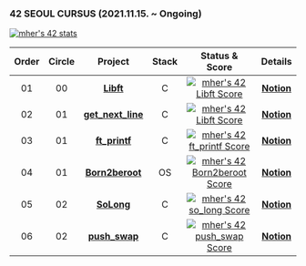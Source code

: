 ### 42 SEOUL CURSUS (2021.11.15. ~ Ongoing)
[![mher's 42 stats](https://badge42.vercel.app/api/v2/cl1lsh0a2012409mehrtcwu8k/stats?cursusId=21&coalitionId=86)](https://github.com/JaeSeoKim/badge42)


 |Order|Circle|Project|Stack|Status & Score|Details|
 |:---:|:---:|:---:|:---:|:---:|:---:|
 |01|00|[**Libft**](https://github.com/hermin9804/42Cursus/tree/main/libft)|C|[![mher's 42 Libft Score](https://badge42.vercel.app/api/v2/cl1lsh0a2012409mehrtcwu8k/project/2404097)](https://github.com/JaeSeoKim/badge42)|[**Notion**](https://mher9804.notion.site/Libft-bdca90fc42f946e0a4b75c399ace73d8)|
 |02|01|[**get_next_line**](https://github.com/hermin9804/42Cursus/tree/main/get_next_line)|C|[![mher's 42 Libft Score](https://badge42.vercel.app/api/v2/cl1lsh0a2012409mehrtcwu8k/project/2404097)](https://github.com/JaeSeoKim/badge42)|[**Notion**](https://mher9804.notion.site/get-next-line-926d59c2dd0d4a9383e3641e7b99ea0a)|
 |03|01|[**ft_printf**](https://github.com/hermin9804/42Cursus/tree/main/ft_printf)|C|[![mher's 42 ft_printf Score](https://badge42.vercel.app/api/v2/cl1lsh0a2012409mehrtcwu8k/project/2439387)](https://github.com/JaeSeoKim/badge42)|[**Notion**](https://mher9804.notion.site/ft_printf-c35259b638a64a6ea3ce285b30d6ebc8)|
|04|01|[**Born2beroot**](https://github.com/hermin9804/42Cursus/tree/main/Born2beroot)|OS|[![mher's 42 Born2beroot Score](https://badge42.vercel.app/api/v2/cl1lsh0a2012409mehrtcwu8k/project/2449772)](https://github.com/JaeSeoKim/badge42)|[**Notion**](https://mher9804.notion.site/Born2beroot-b890cfe216f84b549d68a9fec5cf89e9)|
|05|02|[**SoLong**](https://github.com/hermin9804/42Cursus/tree/main/so_long)|C|[![mher's 42 so_long Score](https://badge42.vercel.app/api/v2/cl1lsh0a2012409mehrtcwu8k/project/2540141)](https://github.com/JaeSeoKim/badge42)|[**Notion**](https://mher9804.notion.site/SoLong-51fda7dfe0a845ee84840cea7d926d34)|
|06|02|[**push_swap**](https://github.com/hermin9804/42Cursus/tree/main/push_swap)|C|[![mher's 42 push_swap Score](https://badge42.vercel.app/api/v2/cl1lsh0a2012409mehrtcwu8k/project/2548824)](https://github.com/JaeSeoKim/badge42)|[**Notion**](https://mher9804.notion.site/push_swap-e89753b96b4f4f70a8d29d79e2706ec7)|

